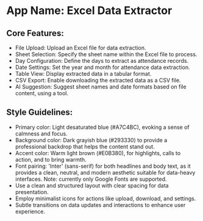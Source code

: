 # **App Name**: Excel Data Extractor

## Core Features:

- File Upload: Upload an Excel file for data extraction.
- Sheet Selection: Specify the sheet name within the Excel file to process.
- Day Configuration: Define the days to extract as attendance records.
- Date Settings: Set the year and month for attendance data extraction.
- Table View: Display extracted data in a tabular format.
- CSV Export: Enable downloading the extracted data as a CSV file.
- AI Suggestion: Suggest sheet names and date formats based on file content, using a tool.

## Style Guidelines:

- Primary color: Light desaturated blue (#A7C4BC), evoking a sense of calmness and focus.
- Background color: Dark grayish blue (#293330) to provide a professional backdrop that helps the content stand out.
- Accent color: Warm light brown (#E0B380), for highlights, calls to action, and to bring warmth.
- Font pairing: 'Inter' (sans-serif) for both headlines and body text, as it provides a clean, neutral, and modern aesthetic suitable for data-heavy interfaces. Note: currently only Google Fonts are supported.
- Use a clean and structured layout with clear spacing for data presentation.
- Employ minimalist icons for actions like upload, download, and settings.
- Subtle transitions on data updates and interactions to enhance user experience.